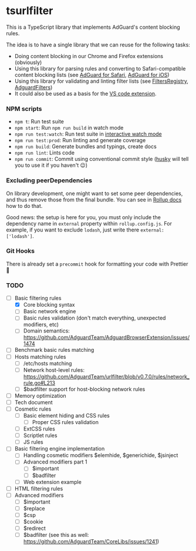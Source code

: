# tsurlfilter

This is a TypeScript library that implements AdGuard's content blocking rules.

The idea is to have a single library that we can reuse for the following tasks:

-   Doing content blocking in our Chrome and Firefox extensions (obviously)
-   Using this library for parsing rules and converting to Safari-compatible content blocking lists (see [AdGuard for Safari](https://github.com/AdguardTeam/AdguardForSafari), [AdGuard for iOS](https://github.com/AdguardTeam/AdguardForiOS))
-   Using this library for validating and linting filter lists (see [FiltersRegistry](https://github.com/AdguardTeam/FiltersRegistry), [AdguardFilters](https://github.com/AdguardTeam/AdguardFilters))
-   It could also be used as a basis for the [VS code extension](https://github.com/ameshkov/VscodeAdblockSyntax/).

### NPM scripts

-   `npm t`: Run test suite
-   `npm start`: Run `npm run build` in watch mode
-   `npm run test:watch`: Run test suite in [interactive watch mode](http://facebook.github.io/jest/docs/cli.html#watch)
-   `npm run test:prod`: Run linting and generate coverage
-   `npm run build`: Generate bundles and typings, create docs
-   `npm run lint`: Lints code
-   `npm run commit`: Commit using conventional commit style ([husky](https://github.com/typicode/husky) will tell you to use it if you haven't :wink:)

### Excluding peerDependencies

On library development, one might want to set some peer dependencies, and thus remove those from the final bundle. You can see in [Rollup docs](https://rollupjs.org/#peer-dependencies) how to do that.

Good news: the setup is here for you, you must only include the dependency name in `external` property within `rollup.config.js`. For example, if you want to exclude `lodash`, just write there `external: ['lodash']`.

### Git Hooks

There is already set a `precommit` hook for formatting your code with Prettier :nail_care:

### TODO

-   [ ] Basic filtering rules
    -   [x] Core blocking syntax
    -   [ ] Basic network engine
    -   [ ] Basic rules validation (don't match everything, unexpected modifiers, etc)
    -   [ ] Domain semantics: https://github.com/AdguardTeam/AdguardBrowserExtension/issues/1474
-   [ ] Benchmark basic rules matching
-   [ ] Hosts matching rules
    -   [ ] /etc/hosts matching
    -   [ ] Network host-level rules: https://github.com/AdguardTeam/urlfilter/blob/v0.7.0/rules/network_rule.go#L213
    -   [ ] \$badfilter support for host-blocking network rules
-   [ ] Memory optimization
-   [ ] Tech document
-   [ ] Cosmetic rules
    -   [ ] Basic element hiding and CSS rules
        -   [ ] Proper CSS rules validation
    -   [ ] ExtCSS rules
    -   [ ] Scriptlet rules
    -   [ ] JS rules
-   [ ] Basic filtering engine implementation
    -   [ ] Handling cosmetic modifiers $elemhide, $generichide, \$jsinject
    -   [ ] Advanced modifiers part 1
        -   [ ] \$important
        -   [ ] \$badfilter
    -   [ ] Web extension example
-   [ ] HTML filtering rules
-   [ ] Advanced modifiers
    -   [ ] \$important
    -   [ ] \$replace
    -   [ ] \$csp
    -   [ ] \$cookie
    -   [ ] \$redirect
    -   [ ] \$badfilter (see this as well: https://github.com/AdguardTeam/CoreLibs/issues/1241)
